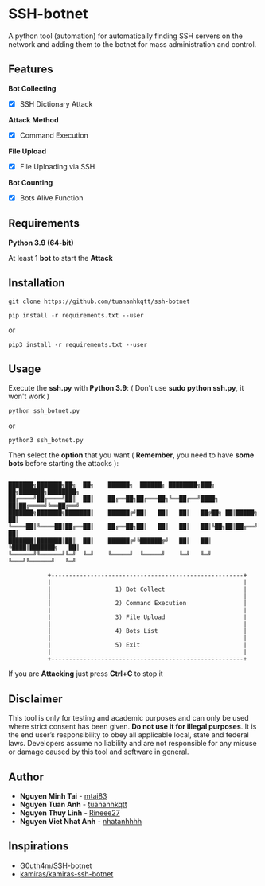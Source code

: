 # SSH-botnet
A python tool (automation) for automatically finding SSH servers on the network and adding them to the botnet for mass administration and control.

## Features

**Bot Collecting**

- [x] SSH Dictionary Attack

**Attack Method**

- [x] Command Execution

**File Upload**

- [x] File Uploading via SSH

**Bot Counting**

- [x] Bots Alive Function

## Requirements

**Python 3.9 (64-bit)**

At least 1 **bot** to start the **Attack**

## Installation

```
git clone https://github.com/tuananhkqtt/ssh-botnet
```


```
pip install -r requirements.txt --user
```
or
```
pip3 install -r requirements.txt --user
```

## Usage

Execute the **ssh.py** with **Python 3.9**: ( Don't use **sudo python ssh.py**, it won't work )
```
python ssh_botnet.py
```    
or
```
python3 ssh_botnet.py
```   

Then select the **option** that you want ( **Remember**, you need to have **some bots** before starting the attacks ):

```    

███████╗███████╗██╗  ██╗    ██████╗  ██████╗ ████████╗███╗   ██╗███████╗████████╗
██╔════╝██╔════╝██║  ██║    ██╔══██╗██╔═══██╗╚══██╔══╝████╗  ██║██╔════╝╚══██╔══╝
███████╗███████╗███████║    ██████╔╝██║   ██║   ██║   ██╔██╗ ██║█████╗     ██║   
╚════██║╚════██║██╔══██║    ██╔══██╗██║   ██║   ██║   ██║╚██╗██║██╔══╝     ██║   
███████║███████║██║  ██║    ██████╔╝╚██████╔╝   ██║   ██║ ╚████║███████╗   ██║   
╚══════╝╚══════╝╚═╝  ╚═╝    ╚═════╝  ╚═════╝    ╚═╝   ╚═╝  ╚═══╝╚══════╝   ╚═╝   

           +------------------------------------------------------+
           |                                                      |
           |                  1) Bot Collect                      |
           |                                                      |
           |                  2) Command Execution                |
           |                                                      |
           |                  3) File Upload                      |
           |                                                      |
           |                  4) Bots List                        |
           |                                                      |
           |                  5) Exit                             |
           |                                                      |
           +------------------------------------------------------+
```

If you are **Attacking** just press **Ctrl+C** to stop it

## Disclaimer

This tool is only for testing and academic purposes and can only be used where strict consent has been given. **Do not use it for illegal purposes**. It is the end user’s responsibility to obey all applicable local, state and federal laws. Developers assume no liability and are not responsible for any misuse or damage caused by this tool and software in general.

## Author
* **Nguyen Minh Tai**       - [mtai83](https://github.com/mtai83)
* **Nguyen Tuan Anh**       - [tuananhkqtt](https://github.com/tuananhkqtt)
* **Nguyen Thuy Linh**      - [Rineee27](https://github.com/Rineee27)
* **Nguyen Viet Nhat Anh**  - [nhatanhhhh](https://github.com/nhatanhhhh)

## Inspirations

- [G0uth4m/SSH-botnet](https://github.com/G0uth4m/SSH-botnet)
- [kamiras/kamiras-ssh-botnet](https://github.com/kamiras/kamiras-ssh-botnet)
